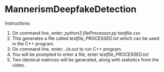 # MannerismDeepfakeDetection

Instructions:

1. On command line, enter: *python3 fileProcessor.py testfile.csv*
2. This generates a file called *testfile_PROCESSED.txt* which can be used in the C++ program.
4. On command line, enter: *./a.out* to run C++ program.
5. You will be prompted to enter a file, enter *testfile_PROCESSED.txt*
6. Two identical matrices will be generated, along with statistics from the video.
